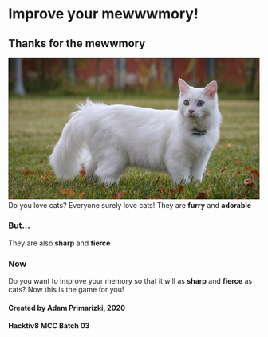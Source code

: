 # Improve your mewwwmory!


## Thanks for the mewwmory

![alt text](img/catreadme.jpg "Logo Title Text 1")
Do you love cats?
Everyone surely love cats!
They are **furry** and **adorable**

### But...
They are also **sharp** and **fierce**

### Now
Do you want to improve your memory so that it will as **sharp** and **fierce** as cats?
Now this is the game for you!

#### Created by Adam Primarizki, 2020
#### Hacktiv8 MCC Batch 03